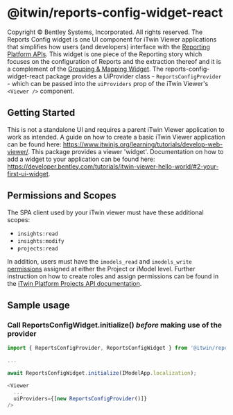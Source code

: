 # @itwin/reports-config-widget-react

Copyright © Bentley Systems, Incorporated. All rights reserved.
The Reports Config widget is one UI component for iTwin Viewer applications that simplifies how users (and developers) interface with the [Reporting Platform APIs](https://developer.bentley.com/apis/insights/overview/). This widget is one piece of the Reporting story which focuses on the configuration of Reports and the extraction thereof and it is a complement of the [Grouping & Mapping Widget](https://www.npmjs.com/package/@itwin/grouping-mapping-widget).
The reports-config-widget-react package provides a UiProvider class - `ReportsConfigProvider` - which can be passed into the `uiProviders` prop of the iTwin Viewer's `<Viewer />` component.

## Getting Started

This is not a standalone UI and requires a parent iTwin Viewer application to work as intended.
A guide on how to create a basic iTwin Viewer application can be found here: <https://www.itwinjs.org/learning/tutorials/develop-web-viewer/>.
This package provides a viewer 'widget'. Documentation on how to add a widget to your application can be found here: <https://developer.bentley.com/tutorials/itwin-viewer-hello-world/#2-your-first-ui-widget>.

## Permissions and Scopes

The SPA client used by your iTwin viewer must have these additional scopes:

- `insights:read`
- `insights:modify`
- `projects:read`

In addition, users must have the `imodels_read` and `imodels_write` [permissions](https://developer.bentley.com/apis/insights/operations/create-mapping/#authorization) assigned at either the Project or iModel level. Further instruction on how to create roles and assign permissions can be found in the [iTwin Platform Projects API documentation](https://developer.bentley.com/apis/projects/tutorials/).

## Sample usage

### Call ReportsConfigWidget.initialize() **_before_** making use of the provider

```ts
import { ReportsConfigProvider, ReportsConfigWidget } from '@itwin/reports-config-widget-react'

...

await ReportsConfigWidget.initialize(IModelApp.localization);

<Viewer
  ...
  uiProviders={[new ReportsConfigProvider()]}
/>
```
